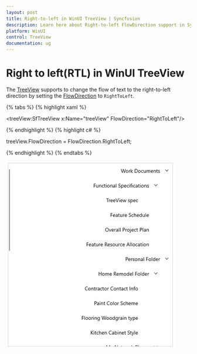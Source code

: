 ```yaml
---
layout: post
title: Right-to-left in WinUI TreeView | Syncfusion
description: Learn here about Right-to-left FlowDirection support in Syncfusion WinUI TreeView control and more details. 
platform: WinUI
control: TreeView
documentation: ug
---
```


# Right to left(RTL) in WinUI TreeView 

The [TreeView](https://help.syncfusion.com/cr/winui/Syncfusion.UI.Xaml.TreeView.SfTreeView.html) supports to change the flow of text to the right-to-left direction by setting the [FlowDirection](https://docs.microsoft.com/en-us/uwp/api/windows.ui.xaml.frameworkelement.flowdirection?view=winrt-19041) to `RightToLeft`. 

{% tabs %}
{% highlight xaml %}

<treeView:SfTreeView x:Name="treeView" FlowDirection="RightToLeft"/>

{% endhighlight %}
{% highlight c# %}

treeView.FlowDirection = FlowDirection.RightToLeft;

{% endhighlight %}
{% endtabs %}

![WinUI TreeView with right to left](RightToLeft_images/RTL_image.jpg)


